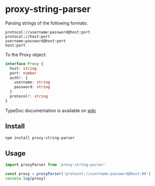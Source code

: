 # proxy-string-parser

Parsing strings of the following formats:

```text
protocol://username:password@host:port
protocol://host:port
username:password@host:port
host:port
```

To the Proxy object:

```typescript
interface Proxy {
  host: string
  port: number
  auth?: {
    username: string
    password: string
  }
  protocol?: string
}
```

TypeDoc documentation is available on [wiki](https://github.com/vladislav-puzyrev/proxy-string-parser/wiki)

## Install

```bash
npm install proxy-string-parser
```

## Usage

```javascript
import proxyParser from 'proxy-string-parser'

const proxy = proxyParser('protocol://username:password@host:80')
console.log(proxy)
```
